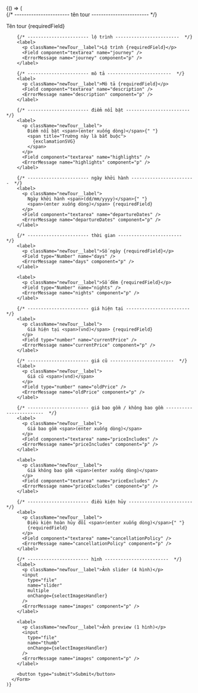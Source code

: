 <div className="newTour">
<div className="main">
  <Formik
    initialValues={initialValues}
    validate={tourValidator}
    onSubmit={submitHandler}
  >
    {() => (
      <Form className="newTour__form">
        {/* ----------------------- tên tour ------------------------  */}
        <label>
          <p className="newTour__label">Tên tour {requiredField}</p>
          <Field component="textarea" name="name" />
          <ErrorMessage name="name" component="p" />
        </label>

        {/* ----------------------- lộ trình ------------------------  */}
        <label>
          <p className="newTour__label">Lộ trình {requiredField}</p>
          <Field component="textarea" name="journey" />
          <ErrorMessage name="journey" component="p" />
        </label>

        {/* ----------------------- mô tả ------------------------  */}
        <label>
          <p className="newTour__label">Mô tả {requiredField}</p>
          <Field component="textarea" name="description" />
          <ErrorMessage name="description" component="p" />
        </label>

        {/* ----------------------- điểm nổi bật ------------------------  */}
        <label>
          <p className="newTour__label">
            Điểm nổi bật <span>(enter xuống dòng)</span>{" "}
            <span title="Trường này là bắt buộc">
              {exclamationSVG}
            </span>
          </p>
          <Field component="textarea" name="highlights" />
          <ErrorMessage name="highlights" component="p" />
        </label>

        {/* ----------------------- ngày khởi hành ------------------------  */}
        <label>
          <p className="newTour__label">
            Ngày khởi hành <span>(dd/mm/yyyy)</span>{" "}
            <span>(enter xuống dòng)</span> {requiredField}
          </p>
          <Field component="textarea" name="departureDates" />
          <ErrorMessage name="departureDates" component="p" />
        </label>

        {/* ----------------------- thời gian ------------------------  */}
        <label>
          <p className="newTour__label">Số ngày {requiredField}</p>
          <Field type="Number" name="days" />
          <ErrorMessage name="days" component="p" />
        </label>

        <label>
          <p className="newTour__label">Số đêm {requiredField}</p>
          <Field type="Number" name="nights" />
          <ErrorMessage name="nights" component="p" />
        </label>

        {/* ----------------------- giá hiện tại ------------------------  */}
        <label>
          <p className="newTour__label">
            Giá hiện tại <span>(vnd)</span> {requiredField}
          </p>
          <Field type="number" name="currentPrice" />
          <ErrorMessage name="currentPrice" component="p" />
        </label>

        {/* ----------------------- giá cũ ------------------------  */}
        <label>
          <p className="newTour__label">
            Giá cũ <span>(vnd)</span>
          </p>
          <Field type="number" name="oldPrice" />
          <ErrorMessage name="oldPrice" component="p" />
        </label>

        {/* ----------------------- giá bao gồm / không bao gồm ------------------------  */}
        <label>
          <p className="newTour__label">
            Giá bao gồm <span>(enter xuống dòng)</span>
          </p>
          <Field component="textarea" name="priceIncludes" />
          <ErrorMessage name="priceIncludes" component="p" />
        </label>

        <label>
          <p className="newTour__label">
            Giá không bao gồm <span>(enter xuống dòng)</span>
          </p>
          <Field component="textarea" name="priceExcludes" />
          <ErrorMessage name="priceExcludes" component="p" />
        </label>

        {/* ----------------------- điều kiện hủy ------------------------  */}
        <label>
          <p className="newTour__label">
            Điều kiện hoàn hủy đổi <span>(enter xuống dòng)</span>{" "}
            {requiredField}
          </p>
          <Field component="textarea" name="cancellationPolicy" />
          <ErrorMessage name="cancellationPolicy" component="p" />
        </label>

        {/* ----------------------- hình ------------------------  */}
        <label>
          <p className="newTour__label">Ảnh slider (4 hình)</p>
          <input
            type="file"
            name="slider"
            multiple
            onChange={selectImagesHandler}
          />
          <ErrorMessage name="images" component="p" />
        </label>

        <label>
          <p className="newTour__label">Ảnh preview (1 hình)</p>
          <input
            type="file"
            name="thumb"
            onChange={selectImagesHandler}
          />
          <ErrorMessage name="images" component="p" />
        </label>

        <button type="submit">Submit</button>
      </Form>
    )}

  </Formik>
</div>
</div>
